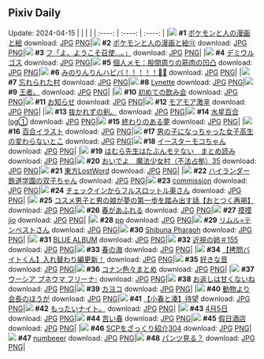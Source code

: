 ## Pixiv Daily
Update: 2024-04-15
|      |      |      |
| :----: | :----: | :----: |
|![](https://pixiv.microyu.workers.dev/c/240x480/img-master/img/2024/04/14/12/43/59/117827053_p0_master1200.jpg) **#1** [ポケモンと人の漫画と絵](https://www.pixiv.net/artworks/117827053) download: [JPG](https://pixiv.microyu.workers.dev/img-original/img/2024/04/14/12/43/59/117827053_p0.jpg) [PNG](https://pixiv.microyu.workers.dev/img-original/img/2024/04/14/12/43/59/117827053_p0.png)|![](https://pixiv.microyu.workers.dev/c/240x480/img-master/img/2024/04/14/12/36/43/117826873_p0_master1200.jpg) **#2** [ポケモンと人の漫画と絵⑬](https://www.pixiv.net/artworks/117826873) download: [JPG](https://pixiv.microyu.workers.dev/img-original/img/2024/04/14/12/36/43/117826873_p0.jpg) [PNG](https://pixiv.microyu.workers.dev/img-original/img/2024/04/14/12/36/43/117826873_p0.png)|![](https://pixiv.microyu.workers.dev/c/240x480/img-master/img/2024/04/13/00/00/23/117781831_p0_master1200.jpg) **#3** [フ「よ、ようこそ召使…。」](https://www.pixiv.net/artworks/117781831) download: [JPG](https://pixiv.microyu.workers.dev/img-original/img/2024/04/13/00/00/23/117781831_p0.jpg) [PNG](https://pixiv.microyu.workers.dev/img-original/img/2024/04/13/00/00/23/117781831_p0.png)|
|![](https://pixiv.microyu.workers.dev/c/240x480/img-master/img/2024/04/13/00/00/22/117781822_p0_master1200.jpg) **#4** [デミウルゴス](https://www.pixiv.net/artworks/117781822) download: [JPG](https://pixiv.microyu.workers.dev/img-original/img/2024/04/13/00/00/22/117781822_p0.jpg) [PNG](https://pixiv.microyu.workers.dev/img-original/img/2024/04/13/00/00/22/117781822_p0.png)|![](https://pixiv.microyu.workers.dev/c/240x480/img-master/img/2024/04/13/06/00/08/117788525_p0_master1200.jpg) **#5** [個人メモ：股間周りの筋肉の凹凸](https://www.pixiv.net/artworks/117788525) download: [JPG](https://pixiv.microyu.workers.dev/img-original/img/2024/04/13/06/00/08/117788525_p0.jpg) [PNG](https://pixiv.microyu.workers.dev/img-original/img/2024/04/13/06/00/08/117788525_p0.png)|![](https://pixiv.microyu.workers.dev/c/240x480/img-master/img/2024/04/14/03/10/38/117818177_p0_master1200.jpg) **#6** [みのりんりんハピバ！！！！！🎂🎉](https://www.pixiv.net/artworks/117818177) download: [JPG](https://pixiv.microyu.workers.dev/img-original/img/2024/04/14/03/10/38/117818177_p0.jpg) [PNG](https://pixiv.microyu.workers.dev/img-original/img/2024/04/14/03/10/38/117818177_p0.png)|
|![](https://pixiv.microyu.workers.dev/c/240x480/img-master/img/2024/04/13/20/15/57/117805595_p0_master1200.jpg) **#7** [忘れられた村](https://www.pixiv.net/artworks/117805595) download: [JPG](https://pixiv.microyu.workers.dev/img-original/img/2024/04/13/20/15/57/117805595_p0.jpg) [PNG](https://pixiv.microyu.workers.dev/img-original/img/2024/04/13/20/15/57/117805595_p0.png)|![](https://pixiv.microyu.workers.dev/c/240x480/img-master/img/2024/04/13/01/11/11/117784271_p0_master1200.jpg) **#8** [Lynette](https://www.pixiv.net/artworks/117784271) download: [JPG](https://pixiv.microyu.workers.dev/img-original/img/2024/04/13/01/11/11/117784271_p0.jpg) [PNG](https://pixiv.microyu.workers.dev/img-original/img/2024/04/13/01/11/11/117784271_p0.png)|![](https://pixiv.microyu.workers.dev/c/240x480/img-master/img/2024/04/13/06/13/47/117788688_p0_master1200.jpg) **#9** [王者。](https://www.pixiv.net/artworks/117788688) download: [JPG](https://pixiv.microyu.workers.dev/img-original/img/2024/04/13/06/13/47/117788688_p0.jpg) [PNG](https://pixiv.microyu.workers.dev/img-original/img/2024/04/13/06/13/47/117788688_p0.png)|
|![](https://pixiv.microyu.workers.dev/c/240x480/img-master/img/2024/04/13/21/30/13/117808018_p0_master1200.jpg) **#10** [初めての飲み会](https://www.pixiv.net/artworks/117808018) download: [JPG](https://pixiv.microyu.workers.dev/img-original/img/2024/04/13/21/30/13/117808018_p0.jpg) [PNG](https://pixiv.microyu.workers.dev/img-original/img/2024/04/13/21/30/13/117808018_p0.png)|![](https://pixiv.microyu.workers.dev/c/240x480/img-master/img/2024/04/14/00/00/12/117813177_p0_master1200.jpg) **#11** [お知らせ](https://www.pixiv.net/artworks/117813177) download: [JPG](https://pixiv.microyu.workers.dev/img-original/img/2024/04/14/00/00/12/117813177_p0.jpg) [PNG](https://pixiv.microyu.workers.dev/img-original/img/2024/04/14/00/00/12/117813177_p0.png)|![](https://pixiv.microyu.workers.dev/c/240x480/img-master/img/2024/04/13/03/17/01/117786760_p0_master1200.jpg) **#12** [モアモア激辛](https://www.pixiv.net/artworks/117786760) download: [JPG](https://pixiv.microyu.workers.dev/img-original/img/2024/04/13/03/17/01/117786760_p0.jpg) [PNG](https://pixiv.microyu.workers.dev/img-original/img/2024/04/13/03/17/01/117786760_p0.png)|
|![](https://pixiv.microyu.workers.dev/c/240x480/img-master/img/2024/04/13/11/47/38/117793767_p0_master1200.jpg) **#13** [抜かれずの剣。](https://www.pixiv.net/artworks/117793767) download: [JPG](https://pixiv.microyu.workers.dev/img-original/img/2024/04/13/11/47/38/117793767_p0.jpg) [PNG](https://pixiv.microyu.workers.dev/img-original/img/2024/04/13/11/47/38/117793767_p0.png)|![](https://pixiv.microyu.workers.dev/c/240x480/img-master/img/2024/04/14/00/16/59/117814126_p0_master1200.jpg) **#14** [水星百合log①](https://www.pixiv.net/artworks/117814126) download: [JPG](https://pixiv.microyu.workers.dev/img-original/img/2024/04/14/00/16/59/117814126_p0.jpg) [PNG](https://pixiv.microyu.workers.dev/img-original/img/2024/04/14/00/16/59/117814126_p0.png)|![](https://pixiv.microyu.workers.dev/c/240x480/img-master/img/2024/04/14/00/00/02/117813106_p0_master1200.jpg) **#15** [終わりのある夢](https://www.pixiv.net/artworks/117813106) download: [JPG](https://pixiv.microyu.workers.dev/img-original/img/2024/04/14/00/00/02/117813106_p0.jpg) [PNG](https://pixiv.microyu.workers.dev/img-original/img/2024/04/14/00/00/02/117813106_p0.png)|
|![](https://pixiv.microyu.workers.dev/c/240x480/img-master/img/2024/04/13/10/19/48/117792128_p0_master1200.jpg) **#16** [百合イラスト](https://www.pixiv.net/artworks/117792128) download: [JPG](https://pixiv.microyu.workers.dev/img-original/img/2024/04/13/10/19/48/117792128_p0.jpg) [PNG](https://pixiv.microyu.workers.dev/img-original/img/2024/04/13/10/19/48/117792128_p0.png)|![](https://pixiv.microyu.workers.dev/c/240x480/img-master/img/2024/04/14/00/00/58/117813380_p0_master1200.jpg) **#17** [男の子になっちゃった女子高生の変わらないとこ](https://www.pixiv.net/artworks/117813380) download: [JPG](https://pixiv.microyu.workers.dev/img-original/img/2024/04/14/00/00/58/117813380_p0.jpg) [PNG](https://pixiv.microyu.workers.dev/img-original/img/2024/04/14/00/00/58/117813380_p0.png)|![](https://pixiv.microyu.workers.dev/c/240x480/img-master/img/2024/04/13/21/26/54/117807891_p0_master1200.jpg) **#18** [イースターモコちゃん](https://www.pixiv.net/artworks/117807891) download: [JPG](https://pixiv.microyu.workers.dev/img-original/img/2024/04/13/21/26/54/117807891_p0.jpg) [PNG](https://pixiv.microyu.workers.dev/img-original/img/2024/04/13/21/26/54/117807891_p0.png)|
|![](https://pixiv.microyu.workers.dev/c/240x480/img-master/img/2024/04/14/10/23/32/117824032_p0_master1200.jpg) **#19** [ほむら先生はたぶんモテない　まとめ読み](https://www.pixiv.net/artworks/117824032) download: [JPG](https://pixiv.microyu.workers.dev/img-original/img/2024/04/14/10/23/32/117824032_p0.jpg) [PNG](https://pixiv.microyu.workers.dev/img-original/img/2024/04/14/10/23/32/117824032_p0.png)|![](https://pixiv.microyu.workers.dev/c/240x480/img-master/img/2024/04/13/07/41/36/117789680_p0_master1200.jpg) **#20** [おいでよ　魔法少女村（不法占拠）35](https://www.pixiv.net/artworks/117789680) download: [JPG](https://pixiv.microyu.workers.dev/img-original/img/2024/04/13/07/41/36/117789680_p0.jpg) [PNG](https://pixiv.microyu.workers.dev/img-original/img/2024/04/13/07/41/36/117789680_p0.png)|![](https://pixiv.microyu.workers.dev/c/240x480/img-master/img/2024/04/13/00/00/14/117781782_p0_master1200.jpg) **#21** [東方LostWord](https://www.pixiv.net/artworks/117781782) download: [JPG](https://pixiv.microyu.workers.dev/img-original/img/2024/04/13/00/00/14/117781782_p0.jpg) [PNG](https://pixiv.microyu.workers.dev/img-original/img/2024/04/13/00/00/14/117781782_p0.png)|
|![](https://pixiv.microyu.workers.dev/c/240x480/img-master/img/2024/04/13/18/24/32/117802435_p0_master1200.jpg) **#22** [ハイランダー鉄道学園の双子ちゃん](https://www.pixiv.net/artworks/117802435) download: [JPG](https://pixiv.microyu.workers.dev/img-original/img/2024/04/13/18/24/32/117802435_p0.jpg) [PNG](https://pixiv.microyu.workers.dev/img-original/img/2024/04/13/18/24/32/117802435_p0.png)|![](https://pixiv.microyu.workers.dev/c/240x480/img-master/img/2024/04/13/13/40/48/117796157_p0_master1200.jpg) **#23** [commission](https://www.pixiv.net/artworks/117796157) download: [JPG](https://pixiv.microyu.workers.dev/img-original/img/2024/04/13/13/40/48/117796157_p0.jpg) [PNG](https://pixiv.microyu.workers.dev/img-original/img/2024/04/13/13/40/48/117796157_p0.png)|![](https://pixiv.microyu.workers.dev/c/240x480/img-master/img/2024/04/13/00/00/44/117781926_p0_master1200.jpg) **#24** [チェックインからフルスロットル奥さん](https://www.pixiv.net/artworks/117781926) download: [JPG](https://pixiv.microyu.workers.dev/img-original/img/2024/04/13/00/00/44/117781926_p0.jpg) [PNG](https://pixiv.microyu.workers.dev/img-original/img/2024/04/13/00/00/44/117781926_p0.png)|
|![](https://pixiv.microyu.workers.dev/c/240x480/img-master/img/2024/04/13/12/00/36/117794068_p0_master1200.jpg) **#25** [コスメ男子と男の娘が夢の第一歩を踏み出す話【おとつく再掲】](https://www.pixiv.net/artworks/117794068) download: [JPG](https://pixiv.microyu.workers.dev/img-original/img/2024/04/13/12/00/36/117794068_p0.jpg) [PNG](https://pixiv.microyu.workers.dev/img-original/img/2024/04/13/12/00/36/117794068_p0.png)|![](https://pixiv.microyu.workers.dev/c/240x480/img-master/img/2024/04/13/00/24/37/117782924_p0_master1200.jpg) **#26** [春があふれる](https://www.pixiv.net/artworks/117782924) download: [JPG](https://pixiv.microyu.workers.dev/img-original/img/2024/04/13/00/24/37/117782924_p0.jpg) [PNG](https://pixiv.microyu.workers.dev/img-original/img/2024/04/13/00/24/37/117782924_p0.png)|![](https://pixiv.microyu.workers.dev/c/240x480/img-master/img/2024/04/13/16/24/37/117799455_p0_master1200.jpg) **#27** [摸摸jio](https://www.pixiv.net/artworks/117799455) download: [JPG](https://pixiv.microyu.workers.dev/img-original/img/2024/04/13/16/24/37/117799455_p0.jpg) [PNG](https://pixiv.microyu.workers.dev/img-original/img/2024/04/13/16/24/37/117799455_p0.png)|
|![](https://pixiv.microyu.workers.dev/c/240x480/img-master/img/2024/04/13/12/25/01/117794570_p0_master1200.jpg) **#28** [pp](https://www.pixiv.net/artworks/117794570) download: [JPG](https://pixiv.microyu.workers.dev/img-original/img/2024/04/13/12/25/01/117794570_p0.jpg) [PNG](https://pixiv.microyu.workers.dev/img-original/img/2024/04/13/12/25/01/117794570_p0.png)|![](https://pixiv.microyu.workers.dev/c/240x480/img-master/img/2024/04/13/17/04/13/117800301_p0_master1200.jpg) **#29** [リムル=テンペストさん](https://www.pixiv.net/artworks/117800301) download: [JPG](https://pixiv.microyu.workers.dev/img-original/img/2024/04/13/17/04/13/117800301_p0.jpg) [PNG](https://pixiv.microyu.workers.dev/img-original/img/2024/04/13/17/04/13/117800301_p0.png)|![](https://pixiv.microyu.workers.dev/c/240x480/img-master/img/2024/04/14/04/47/06/117819400_p0_master1200.jpg) **#30** [Shibuna Pharaoh](https://www.pixiv.net/artworks/117819400) download: [JPG](https://pixiv.microyu.workers.dev/img-original/img/2024/04/14/04/47/06/117819400_p0.jpg) [PNG](https://pixiv.microyu.workers.dev/img-original/img/2024/04/14/04/47/06/117819400_p0.png)|
|![](https://pixiv.microyu.workers.dev/c/240x480/img-master/img/2024/04/13/00/32/46/117783210_p0_master1200.jpg) **#31** [BLUE ALBUM](https://www.pixiv.net/artworks/117783210) download: [JPG](https://pixiv.microyu.workers.dev/img-original/img/2024/04/13/00/32/46/117783210_p0.jpg) [PNG](https://pixiv.microyu.workers.dev/img-original/img/2024/04/13/00/32/46/117783210_p0.png)|![](https://pixiv.microyu.workers.dev/c/240x480/img-master/img/2024/04/13/00/00/17/117781795_p0_master1200.jpg) **#32** [近視の姉＃155](https://www.pixiv.net/artworks/117781795) download: [JPG](https://pixiv.microyu.workers.dev/img-original/img/2024/04/13/00/00/17/117781795_p0.jpg) [PNG](https://pixiv.microyu.workers.dev/img-original/img/2024/04/13/00/00/17/117781795_p0.png)|![](https://pixiv.microyu.workers.dev/c/240x480/img-master/img/2024/04/14/00/06/04/117813679_p0_master1200.jpg) **#33** [春の海](https://www.pixiv.net/artworks/117813679) download: [JPG](https://pixiv.microyu.workers.dev/img-original/img/2024/04/14/00/06/04/117813679_p0.jpg) [PNG](https://pixiv.microyu.workers.dev/img-original/img/2024/04/14/00/06/04/117813679_p0.png)|
|![](https://pixiv.microyu.workers.dev/c/240x480/img-master/img/2024/04/14/12/24/55/117826043_p0_master1200.jpg) **#34** [【拷問バイトくん】入れ替わり編更新！](https://www.pixiv.net/artworks/117826043) download: [JPG](https://pixiv.microyu.workers.dev/img-original/img/2024/04/14/12/24/55/117826043_p0.jpg) [PNG](https://pixiv.microyu.workers.dev/img-original/img/2024/04/14/12/24/55/117826043_p0.png)|![](https://pixiv.microyu.workers.dev/c/240x480/img-master/img/2024/04/13/16/22/14/117799404_p0_master1200.jpg) **#35** [好きな音](https://www.pixiv.net/artworks/117799404) download: [JPG](https://pixiv.microyu.workers.dev/img-original/img/2024/04/13/16/22/14/117799404_p0.jpg) [PNG](https://pixiv.microyu.workers.dev/img-original/img/2024/04/13/16/22/14/117799404_p0.png)|![](https://pixiv.microyu.workers.dev/c/240x480/img-master/img/2024/04/13/17/05/30/117800325_p0_master1200.jpg) **#36** [コナン色々まとめ](https://www.pixiv.net/artworks/117800325) download: [JPG](https://pixiv.microyu.workers.dev/img-original/img/2024/04/13/17/05/30/117800325_p0.jpg) [PNG](https://pixiv.microyu.workers.dev/img-original/img/2024/04/13/17/05/30/117800325_p0.png)|
|![](https://pixiv.microyu.workers.dev/c/240x480/img-master/img/2024/04/13/17/57/58/117801584_p0_master1200.jpg) **#37** [ウーシア プネウマ フリーナ💧](https://www.pixiv.net/artworks/117801584) download: [JPG](https://pixiv.microyu.workers.dev/img-original/img/2024/04/13/17/57/58/117801584_p0.jpg) [PNG](https://pixiv.microyu.workers.dev/img-original/img/2024/04/13/17/57/58/117801584_p0.png)|![](https://pixiv.microyu.workers.dev/c/240x480/img-master/img/2024/04/13/16/29/06/117799529_p0_master1200.jpg) **#38** [お返しは甘くないね](https://www.pixiv.net/artworks/117799529) download: [JPG](https://pixiv.microyu.workers.dev/img-original/img/2024/04/13/16/29/06/117799529_p0.jpg) [PNG](https://pixiv.microyu.workers.dev/img-original/img/2024/04/13/16/29/06/117799529_p0.png)|![](https://pixiv.microyu.workers.dev/c/240x480/img-master/img/2024/04/13/12/00/01/117793980_p0_master1200.jpg) **#39** [カヨコ](https://www.pixiv.net/artworks/117793980) download: [JPG](https://pixiv.microyu.workers.dev/img-original/img/2024/04/13/12/00/01/117793980_p0.jpg) [PNG](https://pixiv.microyu.workers.dev/img-original/img/2024/04/13/12/00/01/117793980_p0.png)|
|![](https://pixiv.microyu.workers.dev/c/240x480/img-master/img/2024/04/14/00/00/45/117813352_p0_master1200.jpg) **#40** [動物より会長のほうが](https://www.pixiv.net/artworks/117813352) download: [JPG](https://pixiv.microyu.workers.dev/img-original/img/2024/04/14/00/00/45/117813352_p0.jpg) [PNG](https://pixiv.microyu.workers.dev/img-original/img/2024/04/14/00/00/45/117813352_p0.png)|![](https://pixiv.microyu.workers.dev/c/240x480/img-master/img/2024/04/13/23/55/01/117812939_p0_master1200.jpg) **#41** [【小春と湊】待望](https://www.pixiv.net/artworks/117812939) download: [JPG](https://pixiv.microyu.workers.dev/img-original/img/2024/04/13/23/55/01/117812939_p0.jpg) [PNG](https://pixiv.microyu.workers.dev/img-original/img/2024/04/13/23/55/01/117812939_p0.png)|![](https://pixiv.microyu.workers.dev/c/240x480/img-master/img/2024/04/14/11/13/00/117817238_p0_master1200.jpg) **#42** [もったいナイト。](https://www.pixiv.net/artworks/117817238) download: [JPG](https://pixiv.microyu.workers.dev/img-original/img/2024/04/14/11/13/00/117817238_p0.jpg) [PNG](https://pixiv.microyu.workers.dev/img-original/img/2024/04/14/11/13/00/117817238_p0.png)|
|![](https://pixiv.microyu.workers.dev/c/240x480/img-master/img/2024/04/13/16/30/19/117799571_p0_master1200.jpg) **#43** [4月5日](https://www.pixiv.net/artworks/117799571) download: [JPG](https://pixiv.microyu.workers.dev/img-original/img/2024/04/13/16/30/19/117799571_p0.jpg) [PNG](https://pixiv.microyu.workers.dev/img-original/img/2024/04/13/16/30/19/117799571_p0.png)|![](https://pixiv.microyu.workers.dev/c/240x480/img-master/img/2024/04/13/16/32/14/117799610_p0_master1200.jpg) **#44** [苦い春](https://www.pixiv.net/artworks/117799610) download: [JPG](https://pixiv.microyu.workers.dev/img-original/img/2024/04/13/16/32/14/117799610_p0.jpg) [PNG](https://pixiv.microyu.workers.dev/img-original/img/2024/04/13/16/32/14/117799610_p0.png)|![](https://pixiv.microyu.workers.dev/c/240x480/img-master/img/2024/04/13/20/34/46/117806197_p0_master1200.jpg) **#45** [假日酒店](https://www.pixiv.net/artworks/117806197) download: [JPG](https://pixiv.microyu.workers.dev/img-original/img/2024/04/13/20/34/46/117806197_p0.jpg) [PNG](https://pixiv.microyu.workers.dev/img-original/img/2024/04/13/20/34/46/117806197_p0.png)|
|![](https://pixiv.microyu.workers.dev/c/240x480/img-master/img/2024/04/13/21/00/21/117807066_p0_master1200.jpg) **#46** [SCPをざっくり紹介304](https://www.pixiv.net/artworks/117807066) download: [JPG](https://pixiv.microyu.workers.dev/img-original/img/2024/04/13/21/00/21/117807066_p0.jpg) [PNG](https://pixiv.microyu.workers.dev/img-original/img/2024/04/13/21/00/21/117807066_p0.png)|![](https://pixiv.microyu.workers.dev/c/240x480/img-master/img/2024/04/13/05/26/15/117788183_p0_master1200.jpg) **#47** [numbeeer](https://www.pixiv.net/artworks/117788183) download: [JPG](https://pixiv.microyu.workers.dev/img-original/img/2024/04/13/05/26/15/117788183_p0.jpg) [PNG](https://pixiv.microyu.workers.dev/img-original/img/2024/04/13/05/26/15/117788183_p0.png)|![](https://pixiv.microyu.workers.dev/c/240x480/img-master/img/2024/04/13/00/03/03/117782130_p0_master1200.jpg) **#48** [パンツ見る？](https://www.pixiv.net/artworks/117782130) download: [JPG](https://pixiv.microyu.workers.dev/img-original/img/2024/04/13/00/03/03/117782130_p0.jpg) [PNG](https://pixiv.microyu.workers.dev/img-original/img/2024/04/13/00/03/03/117782130_p0.png)|

